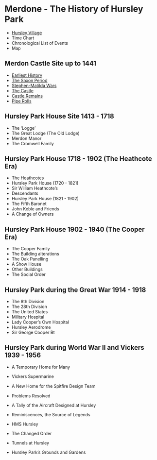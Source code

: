 # Merdone - The History of Hursley Park

* [Hursley Village](hursley-village.md)
* Time Chart 
* Chronological List of Events
* Map

## Merdon Castle Site up to 1441
* [Earliest History](merdon-castle/earliest-history.md)
* [The Saxon Period](merdon-history/saxon-period.md)
* [Stephen-Matilda Wars](merdon-castle/stephen-matilda-wars.md)
* [The Castle](merdon-castle/the-castle.md)
* [Castle Remains](merdon-castle/castle-remains.md)
* [Pipe Rolls](merdon-castle/pipe-rolls.md)

## Hursley Park House Site 1413 - 1718
* The ‘Logge’
* The Great Lodge (The Old Lodge)
* Merdon Manor
* The Cromwell Family

## Hursley Park House 1718 - 1902 (The Heathcote Era)
* The Heathcotes
* Hursley Park House (1720 - 1821)
* Sir William Heathcote’s
* Descendants
* Hursley Park House (1821 - 1902)
* The Fifth Baronet
* John Keble and Friends
* A Change of Owners

## Hursley Park House 1902 - 1940 (The Cooper Era)
* The Cooper Family
* The Building alterations
* The Oak Panelling
* A Show House
* Other Buildings
* The Social Order

## Hursley Park during the Great War 1914 - 1918
* The 8th Division
* The 28th Division
* The United States
* Military Hospital
* Lady Cooper’s Own Hospital
* Hursley Aerodrome
* Sir George Cooper Bt

## Hursley Park during World War II and Vickers 1939 - 1956
* A Temporary Home for Many
* Vickers Supermarine
* A New Home for the Spitﬁre Design Team
* Problems Resolved
* A Tally of the Aircraft Designed at Hursley
* Reminiscences, the Source of Legends
* HMS Hursley


* The Changed Order
* Tunnels at Hursley
* Hursley Park’s Grounds and Gardens